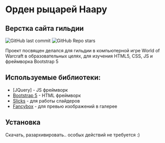 # Орден рыцарей Наару
## Верстка cайта гильдии
![GitHub last commit](https://img.shields.io/github/last-commit/Prae-photo/knaaru.github.io) ![GitHub Repo stars](https://img.shields.io/github/stars/Prae-photo/knaaru.github.io?style=social)

Проект посвящен делался для гильдии в компьютерной игре World of Warcraft в образовательных целях, для изучения HTML5, CSS, JS и фреймворка Bootstrap 5

## Используемые библиотеки:
- [JQuery] - JS фреймворк
- [Bootstrap 5](https://getbootstrap.com/) - HTML фреймворк
- [Slicks](https://github.com/kenwheeler/slick) - для работы слайдеров 
- [Fancybox](https://github.com/fancyapps/fancybox) - для превью изображений в галерее

## Установка

Скачать, разархивировать.. особых действий не требуется :)